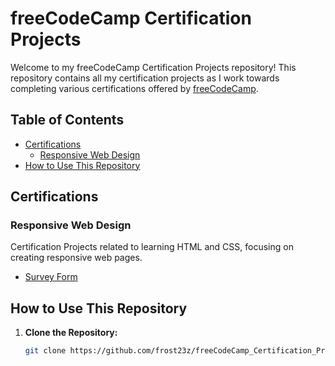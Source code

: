 # freeCodeCamp Certification Projects

Welcome to my freeCodeCamp Certification Projects repository! This repository contains all my certification projects as I work towards completing various certifications offered by [freeCodeCamp](https://www.freecodecamp.org/).

## Table of Contents

- [Certifications](#certifications)
  - [Responsive Web Design](#responsive-web-design)
- [How to Use This Repository](#how-to-use-this-repository)

## Certifications

### Responsive Web Design

Certification Projects related to learning HTML and CSS, focusing on creating responsive web pages.

- [Survey Form](Responsive%20Web%20Design/Survey_Form)

## How to Use This Repository

1. **Clone the Repository:**
   ```bash
   git clone https://github.com/frost23z/freeCodeCamp_Certification_Projects.git
   ```
